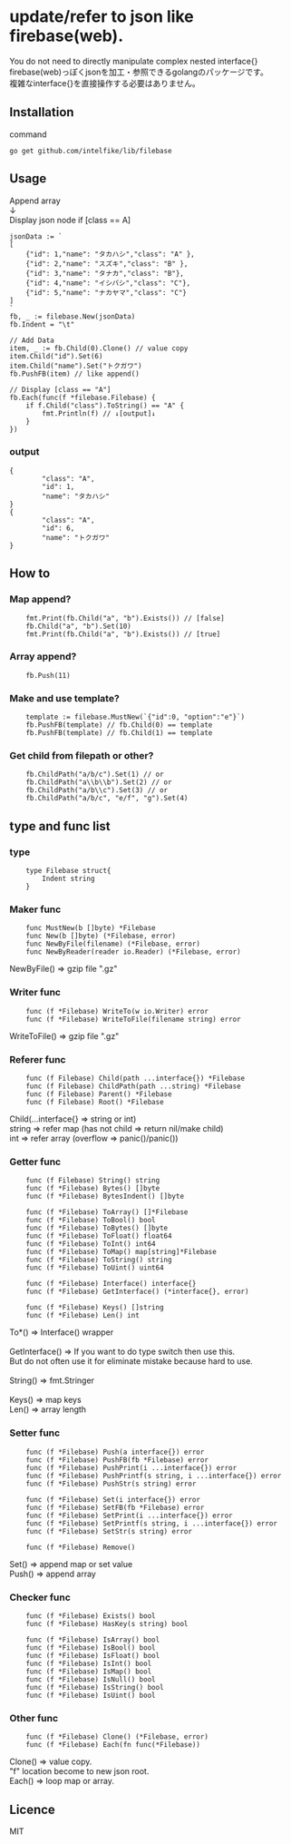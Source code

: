 # update/refer to json like firebase(web).
You do not need to directly manipulate complex nested interface{}<br>
firebase(web)っぽくjsonを加工・参照できるgolangのパッケージです。<br>
複雑なinterface{}を直接操作する必要はありません。<br>

## Installation
command

```go get github.com/intelfike/lib/filebase```

## Usage

Append array <br>
↓<br>
Display json node if [class == A]<br>

```
jsonData := `
[
    {"id": 1,"name": "タカハシ","class": "A" },
    {"id": 2,"name": "スズキ","class": "B" },
    {"id": 3,"name": "タナカ","class": "B"},
    {"id": 4,"name": "イシバシ","class": "C"},
    {"id": 5,"name": "ナカヤマ","class": "C"} 
]
`
fb, _ := filebase.New(jsonData)
fb.Indent = "\t"

// Add Data
item, _ := fb.Child(0).Clone() // value copy
item.Child("id").Set(6)
item.Child("name").Set("トクガワ")
fb.PushFB(item) // like append()

// Display [class == "A"]
fb.Each(func(f *filebase.Filebase) {
    if f.Child("class").ToString() == "A" {
        fmt.Println(f) // ↓[output]↓
    }
})
```

### output

```
{
        "class": "A",
        "id": 1,
        "name": "タカハシ"
}
{
        "class": "A",
        "id": 6,
        "name": "トクガワ"
}
```

## How to

### Map append?

```
    fmt.Print(fb.Child("a", "b").Exists()) // [false]
    fb.Child("a", "b").Set(10)
    fmt.Print(fb.Child("a", "b").Exists()) // [true]
```

### Array append?

```
    fb.Push(11)
```

### Make and use template?

```
    template := filebase.MustNew(`{"id":0, "option":"e"}`)
    fb.PushFB(template) // fb.Child(0) == template
    fb.PushFB(template) // fb.Child(1) == template
```

### Get child from filepath or other?

```
    fb.ChildPath("a/b/c").Set(1) // or
    fb.ChildPath("a\\b\\b").Set(2) // or
    fb.ChildPath("a/b\\c").Set(3) // or
    fb.ChildPath("a/b/c", "e/f", "g").Set(4)
```

## type and func list

### type

```
    type Filebase struct{
        Indent string
    }
```

### Maker func

```
    func MustNew(b []byte) *Filebase
    func New(b []byte) (*Filebase, error)
    func NewByFile(filename) (*Filebase, error)
    func NewByReader(reader io.Reader) (*Filebase, error)
```
NewByFile() => gzip file ".gz"

### Writer func

```
    func (f *Filebase) WriteTo(w io.Writer) error
    func (f *Filebase) WriteToFile(filename string) error
```
WriteToFile() => gzip file ".gz"

### Referer func

```
    func (f Filebase) Child(path ...interface{}) *Filebase
    func (f Filebase) ChildPath(path ...string) *Filebase
    func (f Filebase) Parent() *Filebase
    func (f Filebase) Root() *Filebase
```
Child(...interface{} => string or int) <br>
string => refer map (has not child => return nil/make child) <br>
int => refer array (overflow => panic()/panic()) <br>

### Getter func

```
    func (f Filebase) String() string
    func (f *Filebase) Bytes() []byte
    func (f *Filebase) BytesIndent() []byte

    func (f *Filebase) ToArray() []*Filebase
    func (f *Filebase) ToBool() bool
    func (f *Filebase) ToBytes() []byte
    func (f *Filebase) ToFloat() float64
    func (f *Filebase) ToInt() int64
    func (f *Filebase) ToMap() map[string]*Filebase
    func (f *Filebase) ToString() string
    func (f *Filebase) ToUint() uint64

    func (f *Filebase) Interface() interface{}
    func (f *Filebase) GetInterface() (*interface{}, error)

    func (f *Filebase) Keys() []string
    func (f *Filebase) Len() int
```

To*() => Interface() wrapper<br>
<br>
GetInterface() => If you want to do type switch then use this.<br>
But do not often use it for eliminate mistake because hard to use.<br>
<br>
String() => fmt.Stringer<br>
<br>
Keys() => map keys <br>
Len() => array length <br>

### Setter func

```
    func (f *Filebase) Push(a interface{}) error
    func (f *Filebase) PushFB(fb *Filebase) error
    func (f *Filebase) PushPrint(i ...interface{}) error
    func (f *Filebase) PushPrintf(s string, i ...interface{}) error
    func (f *Filebase) PushStr(s string) error

    func (f *Filebase) Set(i interface{}) error
    func (f *Filebase) SetFB(fb *Filebase) error
    func (f *Filebase) SetPrint(i ...interface{}) error
    func (f *Filebase) SetPrintf(s string, i ...interface{}) error
    func (f *Filebase) SetStr(s string) error
    
    func (f *Filebase) Remove()
```
Set() => append map or set value<br>
Push() => append array <br>

### Checker func

```
    func (f *Filebase) Exists() bool
    func (f *Filebase) HasKey(s string) bool

    func (f *Filebase) IsArray() bool
    func (f *Filebase) IsBool() bool
    func (f *Filebase) IsFloat() bool
    func (f *Filebase) IsInt() bool
    func (f *Filebase) IsMap() bool
    func (f *Filebase) IsNull() bool
    func (f *Filebase) IsString() bool
    func (f *Filebase) IsUint() bool
```

### Other func
```
    func (f *Filebase) Clone() (*Filebase, error) 
    func (f *Filebase) Each(fn func(*Filebase))
```
Clone() => value copy. <br>
"f" location become to new json root.<br>
Each() => loop map or array.<br>

## Licence
MIT